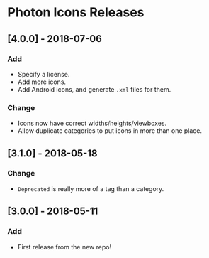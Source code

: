 # Photon Icons Releases

## [4.0.0] - 2018-07-06

### Add

* Specify a license.
* Add more icons.
* Add Android icons, and generate `.xml` files for them.

### Change

* Icons now have correct widths/heights/viewboxes.
* Allow duplicate categories to put icons in more than one place.


## [3.1.0] - 2018-05-18

### Change

* `Deprecated` is really more of a tag than a category.


## [3.0.0] - 2018-05-11

### Add

* First release from the new repo!